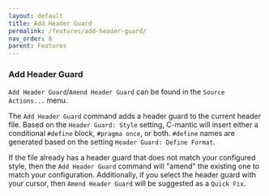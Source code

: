 ```yaml
---
layout: default
title: Add Header Guard
permalink: /features/add-header-guard/
nav_order: 8
parent: Features
---
```


### **Add Header Guard**

`Add Header Guard`/`Amend Header Guard` can be found in the `Source Actions...` menu.

The `Add Header Guard` command adds a header guard to the current header file. Based on the `Header Guard: Style` setting, C-mantic will insert either a conditional `#define` block, `#pragma once`, or both. `#define` names are generated based on the setting `Header Guard: Define Format`.

If the file already has a header guard that does not match your configured style, then the `Add Header Guard` command will "amend" the existing one to match your configuration. Additionally, if you select the header guard with your cursor, then `Amend Header Guard` will be suggested as a `Quick Fix`.
